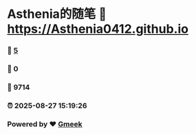# Asthenia的随笔 :link: https://Asthenia0412.github.io 
### :page_facing_up: [5](https://Asthenia0412.github.io/tag.html) 
### :speech_balloon: 0 
### :hibiscus: 9714 
### :alarm_clock: 2025-08-27 15:19:26 
### Powered by :heart: [Gmeek](https://github.com/Meekdai/Gmeek)
